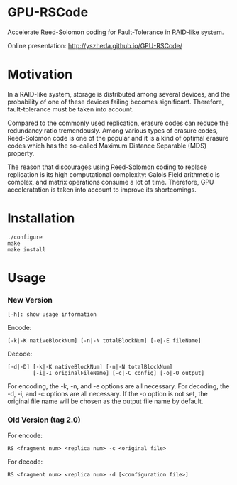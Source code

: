 GPU-RSCode
==========
Accelerate Reed-Solomon coding for Fault-Tolerance in RAID-like system.

Online presentation: http://yszheda.github.io/GPU-RSCode/

Motivation
==========
In a RAID-like system, storage is distributed among several devices, and the probability of one of these devices failing becomes significant. Therefore, fault-tolerance must
be taken into account.

Compared to the commonly used replication, erasure codes can reduce the redundancy ratio tremendously. 
Among various types of erasure codes, Reed-Solomon code is one of the popular and it is a kind of optimal erasure codes which has the so-called
Maximum Distance Separable (MDS) property.

The reason that discourages using Reed-Solomon coding to replace replication is its high computational complexity: Galois Field arithmetic is complex,
and matrix operations consume a lot of time. Therefore, GPU acceleratation is taken into account to improve its shortcomings.

Installation
==========
```shell
./configure
make
make install
```

Usage
==========
### New Version ###
```shell
[-h]: show usage information
```
Encode: 
```shell
[-k|-K nativeBlockNum] [-n|-N totalBlockNum] [-e|-E fileName]
```
Decode: 
```shell
[-d|-D] [-k|-K nativeBlockNum] [-n|-N totalBlockNum] 
        [-i|-I originalFileName] [-c|-C config] [-o|-O output]
```
For encoding, the -k, -n, and -e options are all necessary.
For decoding, the -d, -i, and -c options are all necessary.
If the -o option is not set, the original file name will be chosen as the output file name by default.

### Old Version (tag 2.0) ###
For encode:
```shell
RS <fragment num> <replica num> -c <original file>
```
For decode:
```shell
RS <fragment num> <replica num> -d [<configuration file>]
```
